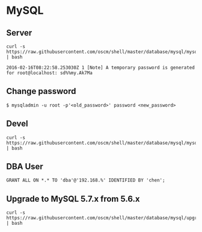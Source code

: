 MySQL
========

Server
------
    curl -s https://raw.githubusercontent.com/oscm/shell/master/database/mysql/mysql.server.sh | bash
    
    2016-02-16T08:22:58.253030Z 1 [Note] A temporary password is generated for root@localhost: sd%%my.Ak7Ma

Change password
-----
    
    $ mysqladmin -u root -p'<old_password>' password <new_password>

Devel
-----
    curl -s https://raw.githubusercontent.com/oscm/shell/master/database/mysql/mysql.devel.sh | bash

DBA User
-----
    GRANT ALL ON *.* TO 'dba'@'192.168.%' IDENTIFIED BY 'chen';

Upgrade to MySQL 5.7.x from 5.6.x
-----
	curl -s https://raw.githubusercontent.com/oscm/shell/master/database/mysql/upgrade.sh | bash
